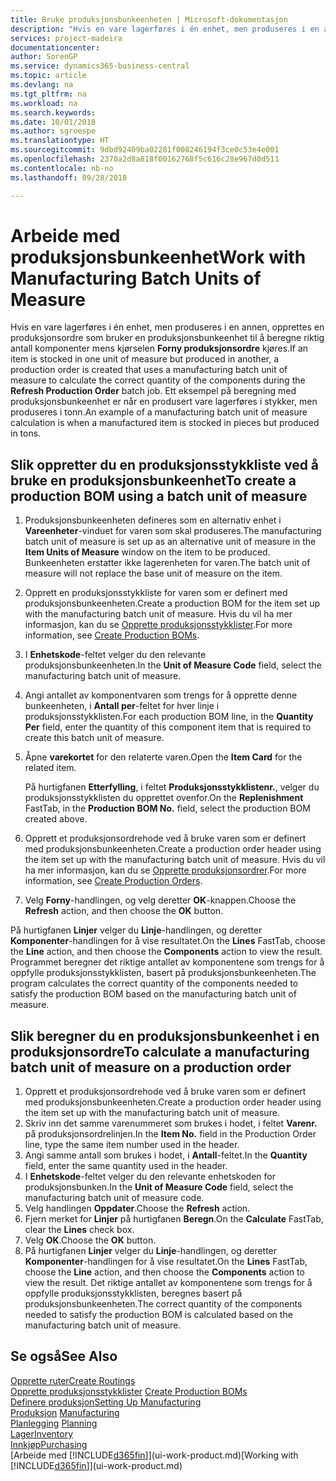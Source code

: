 ```yaml
---
title: Bruke produksjonsbunkeenheten | Microsoft-dokumentasjon
description: "Hvis en vare lagerføres i én enhet, men produseres i en annen, må produksjonsordren bruke en produksjonsbunkeenhet til å beregne riktig antall komponenter. Ett eksempel på beregning med produksjonsbunkeenhet er når en produsert vare lagerføres i stykker, men produseres i tonn."
services: project-madeira
documentationcenter: 
author: SorenGP
ms.service: dynamics365-business-central
ms.topic: article
ms.devlang: na
ms.tgt_pltfrm: na
ms.workload: na
ms.search.keywords: 
ms.date: 10/01/2018
ms.author: sgroespe
ms.translationtype: HT
ms.sourcegitcommit: 9dbd92409ba02281f008246194f3ce0c53e4e001
ms.openlocfilehash: 2370a2d8a818f00162768f5c616c28e967d0d511
ms.contentlocale: nb-no
ms.lasthandoff: 09/28/2018

---
```

# <a name="work-with-manufacturing-batch-units-of-measure"></a><span data-ttu-id="3cf72-104">Arbeide med produksjonsbunkeenhet</span><span class="sxs-lookup"><span data-stu-id="3cf72-104">Work with Manufacturing Batch Units of Measure</span></span>
<span data-ttu-id="3cf72-105">Hvis en vare lagerføres i én enhet, men produseres i en annen, opprettes en produksjonsordre som bruker en produksjonsbunkeenhet til å beregne riktig antall komponenter mens kjørselen **Forny produksjonsordre** kjøres.</span><span class="sxs-lookup"><span data-stu-id="3cf72-105">If an item is stocked in one unit of measure but produced in another, a production order is created that uses a manufacturing batch unit of measure to calculate the correct quantity of the components during the **Refresh Production Order** batch job.</span></span> <span data-ttu-id="3cf72-106">Ett eksempel på beregning med produksjonsbunkeenhet er når en produsert vare lagerføres i stykker, men produseres i tonn.</span><span class="sxs-lookup"><span data-stu-id="3cf72-106">An example of a manufacturing batch unit of measure calculation is when a manufactured item is stocked in pieces but produced in tons.</span></span>  

## <a name="to-create-a-production-bom-using-a-batch-unit-of-measure"></a><span data-ttu-id="3cf72-107">Slik oppretter du en produksjonsstykkliste ved å bruke en produksjonsbunkeenhet</span><span class="sxs-lookup"><span data-stu-id="3cf72-107">To create a production BOM using a batch unit of measure</span></span>  
1.  <span data-ttu-id="3cf72-108">Produksjonsbunkeenheten defineres som en alternativ enhet i **Vareenheter**-vinduet for varen som skal produseres.</span><span class="sxs-lookup"><span data-stu-id="3cf72-108">The manufacturing batch unit of measure is set up as an alternative unit of measure in the **Item Units of Measure** window on the item to be produced.</span></span> <span data-ttu-id="3cf72-109">Bunkeenheten erstatter ikke lagerenheten for varen.</span><span class="sxs-lookup"><span data-stu-id="3cf72-109">The batch unit of measure will not replace the base unit of measure on the item.</span></span>  
2.  <span data-ttu-id="3cf72-110">Opprett en produksjonsstykkliste for varen som er definert med produksjonsbunkeenheten.</span><span class="sxs-lookup"><span data-stu-id="3cf72-110">Create a production BOM for the item set up with the manufacturing batch unit of measure.</span></span> <span data-ttu-id="3cf72-111">Hvis du vil ha mer informasjon, kan du se [Opprette produksjonsstykklister](production-how-to-create-production-boms.md).</span><span class="sxs-lookup"><span data-stu-id="3cf72-111">For more information, see [Create Production BOMs](production-how-to-create-production-boms.md).</span></span>  
3.  <span data-ttu-id="3cf72-112">I **Enhetskode**-feltet velger du den relevante produksjonsbunkeenheten.</span><span class="sxs-lookup"><span data-stu-id="3cf72-112">In the **Unit of Measure Code** field, select the manufacturing batch unit of measure.</span></span>  
4.  <span data-ttu-id="3cf72-113">Angi antallet av komponentvaren som trengs for å opprette denne bunkeenheten, i **Antall per**-feltet for hver linje i produksjonsstykklisten.</span><span class="sxs-lookup"><span data-stu-id="3cf72-113">For each production BOM line, in the **Quantity Per** field, enter the quantity of this component item that is required to create this batch unit of measure.</span></span>  
5.  <span data-ttu-id="3cf72-114">Åpne **varekortet** for den relaterte varen.</span><span class="sxs-lookup"><span data-stu-id="3cf72-114">Open the **Item Card** for the related item.</span></span>  

    <span data-ttu-id="3cf72-115">På hurtigfanen **Etterfylling**, i feltet **Produksjonsstykklistenr.**, velger du produksjonsstykklisten du opprettet ovenfor.</span><span class="sxs-lookup"><span data-stu-id="3cf72-115">On the **Replenishment** FastTab, in the **Production BOM No.** field, select the production BOM created above.</span></span>  
6.  <span data-ttu-id="3cf72-116">Opprett et produksjonsordrehode ved å bruke varen som er definert med produksjonsbunkeenheten.</span><span class="sxs-lookup"><span data-stu-id="3cf72-116">Create a production order header using the item set up with the manufacturing batch unit of measure.</span></span> <span data-ttu-id="3cf72-117">Hvis du vil ha mer informasjon, kan du se [Opprette produksjonsordrer](production-how-to-create-production-orders.md).</span><span class="sxs-lookup"><span data-stu-id="3cf72-117">For more information, see [Create Production Orders](production-how-to-create-production-orders.md).</span></span>  
7.  <span data-ttu-id="3cf72-118">Velg **Forny**-handlingen, og velg deretter **OK**-knappen.</span><span class="sxs-lookup"><span data-stu-id="3cf72-118">Choose the **Refresh** action, and then choose  the **OK** button.</span></span>  

<span data-ttu-id="3cf72-119">På hurtigfanen **Linjer** velger du **Linje**-handlingen, og deretter **Komponenter**-handlingen for å vise resultatet.</span><span class="sxs-lookup"><span data-stu-id="3cf72-119">On the **Lines** FastTab, choose the **Line** action, and then choose the **Components** action to view the result.</span></span> <span data-ttu-id="3cf72-120">Programmet beregner det riktige antallet av komponentene som trengs for å oppfylle produksjonsstykklisten, basert på produksjonsbunkeenheten.</span><span class="sxs-lookup"><span data-stu-id="3cf72-120">The program calculates the correct quantity of the components needed to satisfy the production BOM based on the manufacturing batch unit of measure.</span></span>  

## <a name="to-calculate-a-manufacturing-batch-unit-of-measure-on-a-production-order"></a><span data-ttu-id="3cf72-121">Slik beregner du en produksjonsbunkeenhet i en produksjonsordre</span><span class="sxs-lookup"><span data-stu-id="3cf72-121">To calculate a manufacturing batch unit of measure on a production order</span></span>  
1.  <span data-ttu-id="3cf72-122">Opprett et produksjonsordrehode ved å bruke varen som er definert med produksjonsbunkeenheten.</span><span class="sxs-lookup"><span data-stu-id="3cf72-122">Create a production order header using the item set up with the manufacturing batch unit of measure.</span></span>  
2.  <span data-ttu-id="3cf72-123">Skriv inn det samme varenummeret som brukes i hodet, i feltet **Varenr.** på produksjonsordrelinjen.</span><span class="sxs-lookup"><span data-stu-id="3cf72-123">In the **Item No.** field in the Production Order line, type the same item number used in the header.</span></span>  
3.  <span data-ttu-id="3cf72-124">Angi samme antall som brukes i hodet, i **Antall**-feltet.</span><span class="sxs-lookup"><span data-stu-id="3cf72-124">In the **Quantity** field, enter the same quantity used in the header.</span></span>  
4.  <span data-ttu-id="3cf72-125">I **Enhetskode**-feltet velger du den relevante enhetskoden for produksjonsbunken.</span><span class="sxs-lookup"><span data-stu-id="3cf72-125">In the **Unit of Measure Code** field, select the manufacturing batch unit of measure code.</span></span>  
5.  <span data-ttu-id="3cf72-126">Velg handlingen **Oppdater**.</span><span class="sxs-lookup"><span data-stu-id="3cf72-126">Choose the **Refresh** action.</span></span>
6.  <span data-ttu-id="3cf72-127">Fjern merket for **Linjer** på hurtigfanen **Beregn**.</span><span class="sxs-lookup"><span data-stu-id="3cf72-127">On the **Calculate** FastTab, clear the **Lines** check box.</span></span>  
7.  <span data-ttu-id="3cf72-128">Velg **OK**.</span><span class="sxs-lookup"><span data-stu-id="3cf72-128">Choose the **OK** button.</span></span>  
8.  <span data-ttu-id="3cf72-129">På hurtigfanen **Linjer** velger du **Linje**-handlingen, og deretter **Komponenter**-handlingen for å vise resultatet.</span><span class="sxs-lookup"><span data-stu-id="3cf72-129">On the **Lines** FastTab, choose the **Line** action, and then choose the **Components** action to view the result.</span></span> <span data-ttu-id="3cf72-130">Det riktige antallet av komponentene som trengs for å oppfylle produksjonsstykklisten, beregnes basert på produksjonsbunkeenheten.</span><span class="sxs-lookup"><span data-stu-id="3cf72-130">The correct quantity of the components needed to satisfy the production BOM is calculated based on the manufacturing batch unit of measure.</span></span>  

## <a name="see-also"></a><span data-ttu-id="3cf72-131">Se også</span><span class="sxs-lookup"><span data-stu-id="3cf72-131">See Also</span></span>  
[<span data-ttu-id="3cf72-132">Opprette ruter</span><span class="sxs-lookup"><span data-stu-id="3cf72-132">Create Routings</span></span>](production-how-to-create-routings.md)  
<span data-ttu-id="3cf72-133">[Opprette produksjonsstykklister](production-how-to-create-production-boms.md)   </span><span class="sxs-lookup"><span data-stu-id="3cf72-133">[Create Production BOMs](production-how-to-create-production-boms.md)   </span></span>  
[<span data-ttu-id="3cf72-134">Definere produksjon</span><span class="sxs-lookup"><span data-stu-id="3cf72-134">Setting Up Manufacturing</span></span>](production-configure-production-processes.md)  
<span data-ttu-id="3cf72-135">[Produksjon](production-manage-manufacturing.md)  </span><span class="sxs-lookup"><span data-stu-id="3cf72-135">[Manufacturing](production-manage-manufacturing.md)  </span></span>  
<span data-ttu-id="3cf72-136">[Planlegging](production-planning.md) </span><span class="sxs-lookup"><span data-stu-id="3cf72-136">[Planning](production-planning.md) </span></span>  
[<span data-ttu-id="3cf72-137">Lager</span><span class="sxs-lookup"><span data-stu-id="3cf72-137">Inventory</span></span>](inventory-manage-inventory.md)  
[<span data-ttu-id="3cf72-138">Innkjøp</span><span class="sxs-lookup"><span data-stu-id="3cf72-138">Purchasing</span></span>](purchasing-manage-purchasing.md)  
<span data-ttu-id="3cf72-139">[Arbeide med [!INCLUDE[d365fin](includes/d365fin_md.md)]](ui-work-product.md)</span><span class="sxs-lookup"><span data-stu-id="3cf72-139">[Working with [!INCLUDE[d365fin](includes/d365fin_md.md)]](ui-work-product.md)</span></span>  

